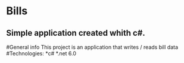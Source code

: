 # Bills
## Simple application created whith c#.
#General info
This project is an application that writes / reads bill data
#Technologies:
*c#
*.net 6.0
 

